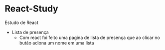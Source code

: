 # React-Study

Estudo de React

* Lista de presença
  - Com react foi feito uma pagina de lista de presença que ao clicar no butão adiona um nome em uma lista
